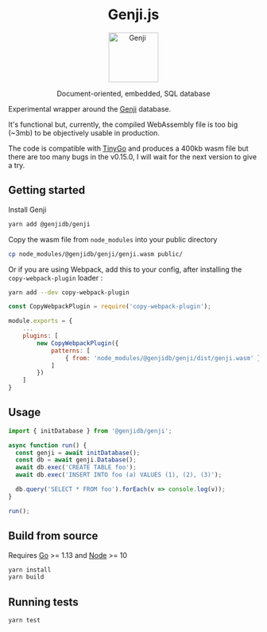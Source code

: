 <h1 align="center"> Genji.js </h1>
<p align="center">
  <a href="https://genji.dev">
    <img alt="Genji" title="Genji" src="https://raw.githubusercontent.com/genjidb/docs/master/assets/icons/logo.svg?sanitize=true" width="100">
  </a>
</p>

<p align="center">
  Document-oriented, embedded, SQL database
</p>

Experimental wrapper around the [Genji](https://github.com/genjidb/genji) database.

It's functional but, currently, the compiled WebAssembly file is too big (~3mb) to be objectively usable in production.

The code is compatible with [TinyGo](https://github.com/tinygo-org/tinygo) and produces a 400kb wasm file but there are too many bugs in the v0.15.0, I will wait for the next version to give a try.

## Getting started

Install Genji

```bash
yarn add @genjidb/genji
```

Copy the wasm file from `node_modules` into your public directory

```bash
cp node_modules/@genjidb/genji/genji.wasm public/
```

Or if you are using Webpack, add this to your config, after installing the `copy-webpack-plugin` loader :

```bash
yarn add --dev copy-webpack-plugin
```

```javascript
const CopyWebpackPlugin = require('copy-webpack-plugin');

module.exports = {
    ...
    plugins: [
        new CopyWebpackPlugin({
            patterns: [
                { from: 'node_modules/@genjidb/genji/dist/genji.wasm' }
            ]
        })
    ]
}
```

## Usage

```javascript
import { initDatabase } from '@genjidb/genji';

async function run() {
  const genji = await initDatabase();
  const db = await genji.Database();
  await db.exec('CREATE TABLE foo');
  await db.exec('INSERT INTO foo (a) VALUES (1), (2), (3)');

  db.query('SELECT * FROM foo').forEach(v => console.log(v));
}

run();
```

## Build from source

Requires [Go](https://golang.org/dl/) >= 1.13 and [Node](https://nodejs.org/en/download/) >= 10

```bash
yarn install
yarn build
```

## Running tests

```bash
yarn test
```
